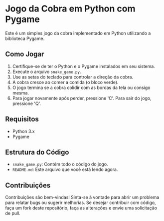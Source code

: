# Jogo da Cobra em Python com Pygame

Este é um simples jogo da cobra implementado em Python utilizando a biblioteca Pygame.

## Como Jogar

1. Certifique-se de ter o Python e o Pygame instalados em seu sistema.
2. Execute o arquivo `snake_game.py`.
3. Use as setas do teclado para controlar a direção da cobra.
4. A cobra cresce ao comer a comida (o bloco verde).
5. O jogo termina se a cobra colidir com as bordas da tela ou consigo mesma.
6. Para jogar novamente após perder, pressione 'C'. Para sair do jogo, pressione 'Q'.

## Requisitos

- Python 3.x
- Pygame

## Estrutura do Código

- `snake_game.py`: Contém todo o código do jogo.
- `README.md`: Este arquivo que você está lendo agora.

## Contribuições

Contribuições são bem-vindas! Sinta-se à vontade para abrir um problema para relatar bugs ou sugerir melhorias. Se desejar contribuir com código, faça um fork deste repositório, faça as alterações e envie uma solicitação de pull.
